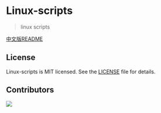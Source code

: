 # Linux-scripts
> linux scripts

[中文版README](./README_zh.md)

## License
Linux-scripts is MIT licensed. See the [LICENSE](./LICENSE) file for details.

## Contributors
<a href="https://github.com/easy-code/etracer/graphs/contributors">
  <img src="https://contrib.rocks/image?repo=cjphaha/linux-scripts" />
</a>